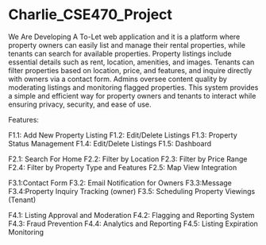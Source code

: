 ﻿# Charlie_CSE470_Project

We Are Developing A To-Let web application and it is a platform where property owners can easily list and manage their rental properties, while tenants can search for available properties. Property listings include essential details such as rent, location, amenities, and images. Tenants can filter properties based on location, price, and features, and inquire directly with owners via a contact form. Admins oversee content quality by moderating listings and monitoring flagged properties. This system provides a simple and efficient way for property owners and tenants to interact while ensuring privacy, security, and ease of use.

Features:



F1.1: Add New Property Listing
F1.2: Edit/Delete Listings
F1.3: Property Status Management
F1.4: Edit/Delete Listings
F1.5: Dashboard

F2.1: Search For Home
F2.2: Filter by Location
F2.3: Filter by Price Range
F2.4: Filter by Property Type and Features
F2.5: Map View Integration


F3.1:Contact Form
F3.2: Email Notification for Owners
F3.3:Message 
F3.4:Property Inquiry Tracking (owner)
F3.5: Scheduling Property Viewings (Tenant)


F4.1: Listing Approval and Moderation
F4.2: Flagging and Reporting System
F4.3: Fraud Prevention
F4.4: Analytics and Reporting
F4.5: Listing Expiration Monitoring

